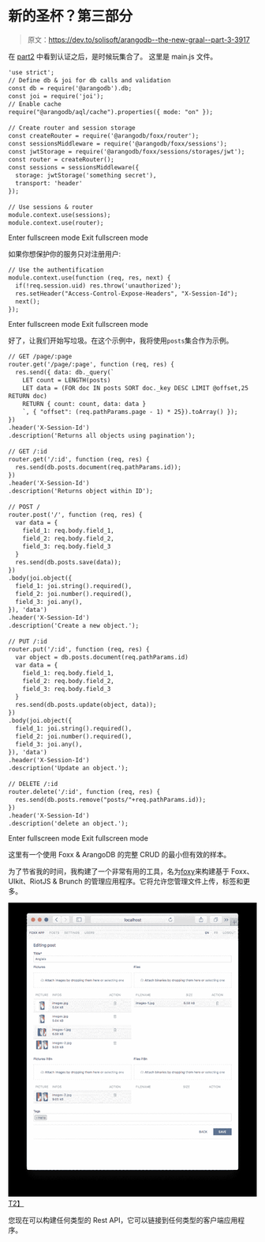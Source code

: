 # 新的圣杯？第三部分

> 原文：<https://dev.to/solisoft/arangodb--the-new-graal--part-3-3917>

在 [part2](https://dev.to/solisoft/arangodb--the-new-graal--part-2-6mc) 中看到认证之后，是时候玩集合了。
这里是 main.js 文件。

```
'use strict';
// Define db & joi for db calls and validation
const db = require('@arangodb').db;
const joi = require('joi');
// Enable cache
require("@arangodb/aql/cache").properties({ mode: "on" });

// Create router and session storage
const createRouter = require('@arangodb/foxx/router');
const sessionsMiddleware = require('@arangodb/foxx/sessions');
const jwtStorage = require('@arangodb/foxx/sessions/storages/jwt');
const router = createRouter();
const sessions = sessionsMiddleware({
  storage: jwtStorage('something secret'),
  transport: 'header'
});

// Use sessions & router
module.context.use(sessions);
module.context.use(router); 
```

Enter fullscreen mode Exit fullscreen mode

如果你想保护你的服务只对注册用户:

```
// Use the authentification
module.context.use(function (req, res, next) {
  if(!req.session.uid) res.throw('unauthorized');
  res.setHeader("Access-Control-Expose-Headers", "X-Session-Id");
  next();
}); 
```

Enter fullscreen mode Exit fullscreen mode

好了，让我们开始写垃圾。在这个示例中，我将使用`posts`集合作为示例。

```
// GET /page/:page
router.get('/page/:page', function (req, res) {
  res.send({ data: db._query(`
    LET count = LENGTH(posts)
    LET data = (FOR doc IN posts SORT doc._key DESC LIMIT @offset,25 RETURN doc)
    RETURN { count: count, data: data }
    `, { "offset": (req.pathParams.page - 1) * 25}).toArray() });
})
.header('X-Session-Id')
.description('Returns all objects using pagination');

// GET /:id
router.get('/:id', function (req, res) {
  res.send(db.posts.document(req.pathParams.id));
})
.header('X-Session-Id')
.description('Returns object within ID');

// POST /
router.post('/', function (req, res) {
  var data = {
    field_1: req.body.field_1,
    field_2: req.body.field_2,
    field_3: req.body.field_3
  }
  res.send(db.posts.save(data));
})
.body(joi.object({
  field_1: joi.string().required(),
  field_2: joi.number().required(),
  field_3: joi.any(),
}), 'data')
.header('X-Session-Id')
.description('Create a new object.');

// PUT /:id
router.put('/:id', function (req, res) {
  var object = db.posts.document(req.pathParams.id)
  var data = {
    field_1: req.body.field_1,
    field_2: req.body.field_2,
    field_3: req.body.field_3
  }
  res.send(db.posts.update(object, data));
})
.body(joi.object({
  field_1: joi.string().required(),
  field_2: joi.number().required(),
  field_3: joi.any(),
}), 'data')
.header('X-Session-Id')
.description('Update an object.');

// DELETE /:id
router.delete('/:id', function (req, res) {
  res.send(db.posts.remove("posts/"+req.pathParams.id));
})
.header('X-Session-Id')
.description('delete an object.'); 
```

Enter fullscreen mode Exit fullscreen mode

这里有一个使用 Foxx & ArangoDB 的完整 CRUD 的最小但有效的样本。

为了节省我的时间，我构建了一个非常有用的工具，名为[foxy](https://foxxy.ovh)来构建基于 Foxx、UIkit、RiotJS & Brunch 的管理应用程序。它将允许您管理文件上传，标签和更多。

[![foxxy](img/b35cdfb1c1e9d1bd16c45d92c8670b94.png)T2】](https://res.cloudinary.com/practicaldev/image/fetch/s--F0JdgNoI--/c_limit%2Cf_auto%2Cfl_progressive%2Cq_auto%2Cw_880/https://foxxy.ovh/assets/foxxy.png)

您现在可以构建任何类型的 Rest API，它可以链接到任何类型的客户端应用程序。